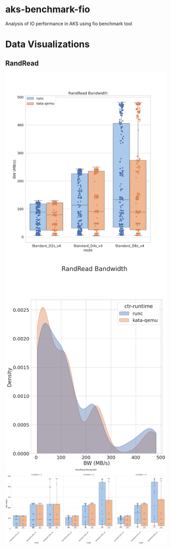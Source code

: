 # aks-benchmark-fio
Analysis of IO performance in AKS using fio benchmark tool

# Data Visualizations

## RandRead

![RandReadBW](figures/RandReadBW.png) 
![RandReadBWKDE](figures/RandReadBWKDE.png) 
![RandReadBWCat](figures/RandReadBWCat.png) 
